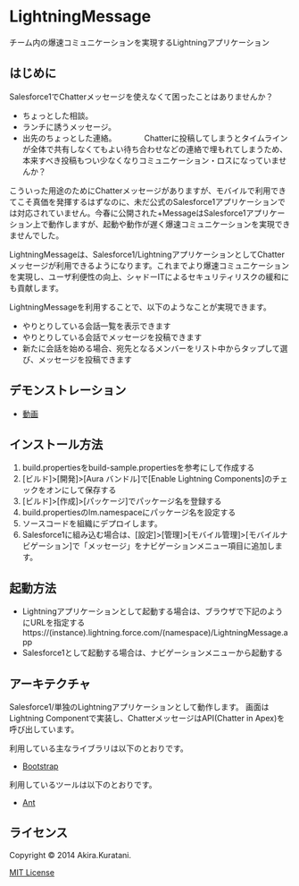 LightningMessage
================
チーム内の爆速コミュニケーションを実現するLightningアプリケーション

はじめに
--------
Salesforce1でChatterメッセージを使えなくて困ったことはありませんか？

- ちょっとした相談。
- ランチに誘うメッセージ。
- 出先のちょっとした連絡。
　　　
Chatterに投稿してしまうとタイムラインが全体で共有しなくてもよい待ち合わせなどの連絡で埋もれてしまうため、本来すべき投稿もつい少なくなりコミュニケーション・ロスになっていませんか？

こういった用途のためにChatterメッセージがありますが、モバイルで利用できてこそ真価を発揮するはずなのに、未だ公式のSalesforce1アプリケーションでは対応されていません。今春に公開された+MessageはSalesforce1アプリケーション上で動作しますが、起動や動作が遅く爆速コミュニケーションを実現できませんでした。

LightningMessageは、Salesforce1/LightningアプリケーションとしてChatterメッセージが利用できるようになります。これまでより爆速コミュニケーションを実現し、ユーザ利便性の向上、シャドーITによるセキュリティリスクの緩和にも貢献します。

LightningMessageを利用することで、以下のようなことが実現できます。
- やりとりしている会話一覧を表示できます
- やりとりしている会話でメッセージを投稿できます
- 新たに会話を始める場合、宛先となるメンバーをリスト中からタップして選び、メッセージを投稿できます


デモンストレーション
--------
* [動画](https://www.youtube.com/watch?v=_o6KD_ri0n4)


インストール方法
--------
1. build.propertiesをbuild-sample.propertiesを参考にして作成する
1. [ビルド]>[開発]>[Aura バンドル]で[Enable Lightning Components]のチェックをオンにして保存する
1. [ビルド]>[作成]>[パッケージ]でパッケージ名を登録する
1. build.propertiesのlm.namespaceにパッケージ名を設定する
1. ソースコードを組織にデプロイします。
1. Salesforce1に組み込む場合は、[設定]>[管理]>[モバイル管理]>[モバイルナビゲーション]で「メッセージ」をナビゲーションメニュー項目に追加します。

起動方法
--------
- Lightningアプリケーションとして起動する場合は、ブラウザで下記のようにURLを指定する
 https://(instance).lightning.force.com/(namespace)/LightningMessage.app
- Salesforce1として起動する場合は、ナビゲーションメニューから起動する

アーキテクチャ
--------
Salesforce1/単独のLightningアプリケーションとして動作します。
画面はLightning Componentで実装し、ChatterメッセージはAPI(Chatter in Apex)を呼び出しています。

利用している主なライブラリは以下のとおりです。
* [Bootstrap](http://getbootstrap.com/)

利用しているツールは以下のとおりです。
* [Ant](http://ant.apache.org/)


ライセンス
--------
Copyright &copy; 2014 Akira.Kuratani.

[MIT License](http://www.opensource.org/licenses/mit-license.php)